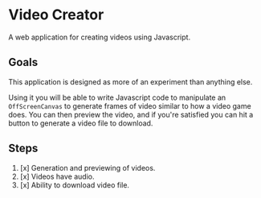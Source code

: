 # Video Creator
A web application for creating videos using Javascript.


## Goals
This application is designed as more of an experiment than anything else.

Using it you will be able to write Javascript code to manipulate an `OffScreenCanvas` to generate frames of video similar to how a video game does. You can then preview the video, and if you're satisfied you can hit a button to generate a video file to download.


## Steps
1. [x] Generation and previewing of videos.
2. [x] Videos have audio.
3. [x] Ability to download video file.
